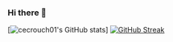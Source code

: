 ### Hi there 👋
[![cecrouch01's GitHub stats](https://github-readme-stats.vercel.app/api?username=cecrouch01&show_icons=true&theme=great-gatsby)]
[![GitHub Streak](https://github-readme-streak-stats.herokuapp.com/?user=DenverCoder1)](https://git.io/streak-stats)
<!--
**cecrouch01/cecrouch01** is a ✨ _special_ ✨ repository because its `README.md` (this file) appears on your GitHub profile.

Here are some ideas to get you started:

- 🔭 I’m currently working on ...
- 🌱 I’m currently learning ...
- 👯 I’m looking to collaborate on ...
- 🤔 I’m looking for help with ...
- 💬 Ask me about ...
- 📫 How to reach me: ...
- 😄 Pronouns: ...
- ⚡ Fun fact: ...
-->

